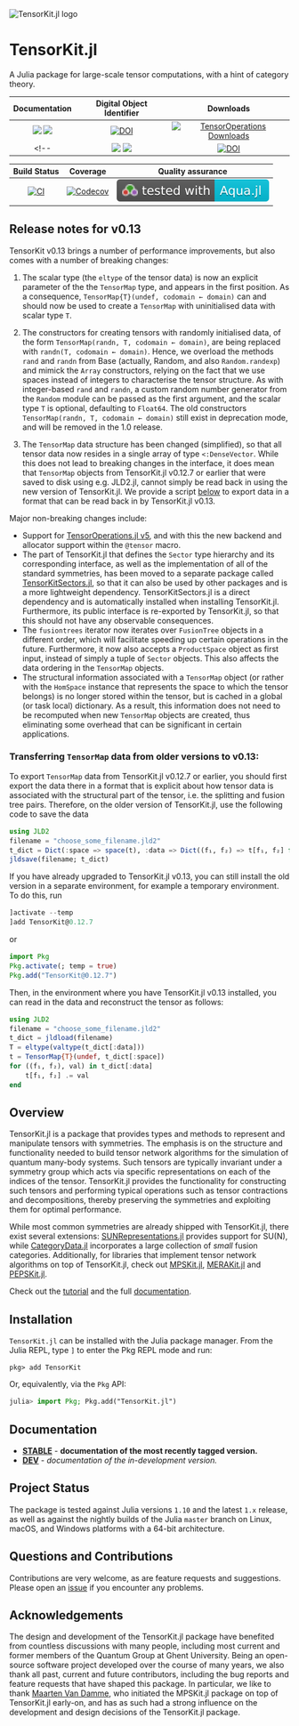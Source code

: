 <picture>
    <source media="(prefers-color-scheme: dark)" srcset="https://github.com/QuantumKitHub/TensorKit.jl/blob/main/docs/src/assets/logo-dark.svg">
    <img alt="TensorKit.jl logo" src="https://github.com/QuantumKitHub/TensorKit.jl/blob/main/docs/src/assets/logo.svg" width="150">
</picture>

# TensorKit.jl

A Julia package for large-scale tensor computations, with a hint of category theory.

| **Documentation** | **Digital Object Identifier** | **Downloads** |
|:-----------------:|:-----------------------------:|:-------------:|
| [![][docs-stable-img]][docs-stable-url] [![][docs-dev-img]][docs-dev-url] | [![DOI][doi-img]][doi-url] | [![TensorOperations Downloads][downloads-img]][downloads-url] |
<!-- | [![][docs-stable-img]][docs-stable-url] [![][docs-dev-img]][docs-dev-url] | [![DOI][doi-img]][doi-url] | [![TensorOperations Downloads][downloads-img]][downloads-url] | -->

| **Build Status** | **Coverage** | **Quality assurance** |
|:----------------:|:------------:|:---------------------:|
| [![CI][ci-img]][ci-url] | [![Codecov][codecov-img]][codecov-url] | [![Aqua QA][aqua-img]][aqua-url] |


[docs-stable-img]: https://img.shields.io/badge/docs-stable-blue.svg
[docs-stable-url]: https://QuantumKitHub.github.io/TensorKit.jl/stable

[docs-dev-img]: https://img.shields.io/badge/docs-dev-blue.svg
[docs-dev-url]: https://QuantumKitHub.github.io/TensorKit.jl/latest

[doi-img]: https://zenodo.org/badge/DOI/10.5281/zenodo.8421339.svg
[doi-url]: https://doi.org/10.5281/zenodo.8421339

[downloads-img]: https://img.shields.io/badge/dynamic/json?url=http%3A%2F%2Fjuliapkgstats.com%2Fapi%2Fv1%2Ftotal_downloads%2FTensorKit&query=total_requests&label=Downloads
[downloads-url]: http://juliapkgstats.com/pkg/TensorKit

[ci-img]: https://github.com/QuantumKitHub/TensorKit.jl/actions/workflows/CI.yml/badge.svg
[ci-url]: https://github.com/QuantumKitHub/TensorKit.jl/actions/workflows/CI.yml

[codecov-img]: https://codecov.io/gh/QuantumKitHub/TensorKit.jl/branch/main/graph/badge.svg
[codecov-url]: https://codecov.io/gh/QuantumKitHub/TensorKit.jl

[aqua-img]: https://raw.githubusercontent.com/JuliaTesting/Aqua.jl/master/badge.svg
[aqua-url]: https://github.com/JuliaTesting/Aqua.jl

## Release notes for v0.13

TensorKit v0.13 brings a number of performance improvements, but also comes with a number of
breaking changes:

1. The scalar type (the `eltype` of the tensor data) is now an explicit parameter of the
   the `TensorMap` type, and appears in the first position. As a consequence,
   `TensorMap{T}(undef, codomain ← domain)` can and should now be used to create a
   `TensorMap` with uninitialised data with scalar type `T`.

3. The constructors for creating tensors with randomly initialised data, of the form
   `TensorMap(randn, T, codomain ← domain)`, are being replaced with
   `randn(T, codomain ← domain)`. Hence, we overload the methods `rand` and `randn` from
   Base (actually, Random, and also `Random.randexp`) and mimick the `Array` constructors,
   relying on the fact that we use spaces instead of integers to characterise the tensor
   structure. As with integer-based `rand` and `randn`, a custom random number generator
   from the `Random` module can be passed as the first argument, and the scalar type `T` is
   optional, defaulting to `Float64`. The old constructors
   `TensorMap(randn, T, codomain ← domain)` still exist in deprecation mode, and will be
   removed in the 1.0 release.

3. The `TensorMap` data structure has been changed (simplified), so that all tensor data now
   resides in a single array of type `<:DenseVector`. While this does not lead to breaking
   changes in the interface, it does mean that `TensorMap` objects from TensorKit.jl
   v0.12.7 or earlier that were saved to disk using e.g. JLD2.jl, cannot simply be read back
   in using the new version of TensorKit.jl. We provide a script [below](https://github.com/QuantumKitHub/TensorKit.jl?tab=readme-ov-file#transferring-tensormap-data-from-older-versions-to-v013)
   to export data in a format that can be read back in by TensorKit.jl v0.13.

Major non-breaking changes include:

* Support for [TensorOperations.jl v5](https://github.com/QuantumKitHub/TensorOperations.jl), and
  with this the new backend and allocator support within the `@tensor` macro.
* The part of TensorKit.jl that defines the `Sector` type hierarchy and its corresponding
  interface, as well as the implementation of all of the standard symmetries, has been
  moved to a separate package called [TensorKitSectors.jl](https://github.com/QuantumKitHub/TensorKitSectors.jl),
  so that it can also be used by other packages and is a more lightweight dependency.
  TensorKitSectors.jl is a direct dependency and is automatically installed when installing
  TensorKit.jl. Furthermore, its public interface is re-exported by TensorKit.jl, so that
  this should not have any observable consequences.
* The `fusiontrees` iterator now iterates over `FusionTree` objects in a different order,
  which will facilitate speeding up certain operations in the future. Furthermore, it now
  also accepts a `ProductSpace` object as first input, instead of simply a tuple of `Sector`
  objects. This also affects the data ordering in the `TensorMap` objects.
* The structural information associated with a `TensorMap` object (or rather with the
  `HomSpace` instance that represents the space to which the tensor belongs) is no longer
  stored within the tensor, but is cached in a global (or task local) dictionary. As a
  result, this information does not need to be recomputed when new `TensorMap` objects are
  created, thus eliminating some overhead that can be significant in certain applications.

### Transferring `TensorMap` data from older versions to v0.13:

To export `TensorMap` data from TensorKit.jl v0.12.7 or earlier, you should first export the
data there in a format that is explicit about how tensor data is associated with the
structural part of the tensor, i.e. the splitting and fusion tree pairs. Therefore, on the 
older version of TensorKit.jl, use the following code to save the data

```julia
using JLD2
filename = "choose_some_filename.jld2"
t_dict = Dict(:space => space(t), :data => Dict((f₁, f₂) => t[f₁, f₂] for (f₁, f₂) in fusiontrees(t)))
jldsave(filename; t_dict)
```

If you have already upgraded to TensorKit.jl v0.13, you can still install the old version in
a separate environment, for example a temporary environment. To do this, run

```julia
]activate --temp
]add TensorKit@0.12.7
```

or

```julia
import Pkg
Pkg.activate(; temp = true)
Pkg.add("TensorKit@0.12.7")
```

Then, in the environment where you have TensorKit.jl v0.13 installed, you can read in the
data and reconstruct the tensor as follows:

```julia
using JLD2
filename = "choose_some_filename.jld2"
t_dict = jldload(filename)
T = eltype(valtype(t_dict[:data]))
t = TensorMap{T}(undef, t_dict[:space])
for ((f₁, f₂), val) in t_dict[:data]
    t[f₁, f₂] .= val
end
```

## Overview

TensorKit.jl is a package that provides types and methods to represent and manipulate
tensors with symmetries. The emphasis is on the structure and functionality needed to build
tensor network algorithms for the simulation of quantum many-body systems. Such tensors are
typically invariant under a symmetry group which acts via specific representations on each of
the indices of the tensor. TensorKit.jl provides the functionality for constructing such
tensors and performing typical operations such as tensor contractions and decompositions,
thereby preserving the symmetries and exploiting them for optimal performance.

While most common symmetries are already shipped with TensorKit.jl, there exist several
extensions: [SUNRepresentations.jl](https://github.com/QuantumKitHub/SUNRepresentations.jl)
provides support for SU(N), while [CategoryData.jl](https://github.com/lkdvos/CategoryData.jl)
incorporates a large collection of *small* fusion categories.
Additionally, for libraries that implement tensor network algorithms on top of
TensorKit.jl, check out [MPSKit.jl](https://github.com/QuantumKitHub/MPSKit.jl),
[MERAKit.jl](https://github.com/mhauru/MERAKit.jl) and [PEPSKit.jl](https://github.com/QuantumKitHub/PEPSKit.jl).

Check out the [tutorial](https://QuantumKitHub.github.io/TensorKit.jl/stable/man/tutorial/) and the
full [documentation](https://QuantumKitHub.github.io/TensorKit.jl/stable).

## Installation

`TensorKit.jl` can be installed with the Julia package manager.
From the Julia REPL, type `]` to enter the Pkg REPL mode and run:
```
pkg> add TensorKit
```

Or, equivalently, via the `Pkg` API:
```julia
julia> import Pkg; Pkg.add("TensorKit.jl")
```

## Documentation

-   [**STABLE**][docs-stable-url] - **documentation of the most recently tagged version.**
-   [**DEV**][docs-dev-url] - *documentation of the in-development version.*

## Project Status

The package is tested against Julia versions `1.10` and the latest `1.x` release, as
well as against the nightly builds of the Julia `master` branch on Linux, macOS, and Windows
platforms with a 64-bit architecture.

## Questions and Contributions

Contributions are very welcome, as are feature requests and suggestions. Please open an [issue][issues-url] if you encounter any problems.

[issues-url]: https://github.com/QuantumKitHub/TensorKit.jl/issues

## Acknowledgements

The design and development of the TensorKit.jl package have benefited from countless discussions with many people, including most current and former members of the Quantum Group at Ghent University.
Being an open-source software project developed over the course of many years, we also thank all past, current and future contributors, including the bug reports and feature requests that have shaped this package.
In particular, we like to thank [Maarten Van Damme](@maartenvd), who initiated the MPSKit.jl package on top of TensorKit.jl early-on, and has as such had a strong influence on the development and design decisions of the TensorKit.jl package.
